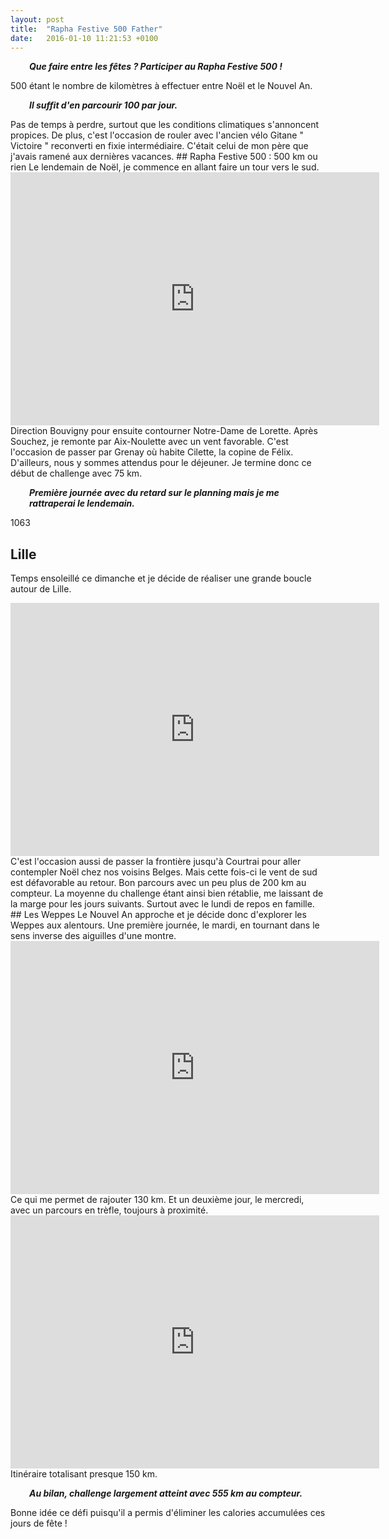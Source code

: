 ```yaml
---
layout: post
title:  "Rapha Festive 500 Father"
date:   2016-01-10 11:21:53 +0100
---
```

<p style="padding-left: 30px;"><em><strong>Que faire entre les fêtes ? Participer au Rapha Festive 500 !</strong></em></p>
500 étant le nombre de kilomètres à effectuer entre Noël et le Nouvel An.
<p style="padding-left: 30px;"><em><strong>Il suffit d'en parcourir 100 par jour.</strong></em></p>
Pas de temps à perdre, surtout que les conditions climatiques s'annoncent propices.
De plus, c'est l'occasion de rouler avec l'ancien vélo Gitane " Victoire " reconverti en fixie intermédiaire.
C'était celui de mon père que j'avais ramené aux dernières vacances.
## Rapha Festive 500  : 500 km ou rien
Le lendemain de Noël, je commence en allant faire un tour vers le sud.

<center><iframe src="http://www.strava.com/activities/456736137/embed/78eecf3ea22f89ae88fbd1f727d169865c6c2500" width="590" height="405" frameborder="0" scrolling="no"></iframe></center>Direction Bouvigny pour ensuite contourner Notre-Dame de Lorette.
Après Souchez, je remonte par Aix-Noulette avec un  vent favorable.
C'est l'occasion de passer par Grenay où habite Cilette, la copine de Félix.
D'ailleurs, nous y sommes attendus pour le déjeuner.
Je termine donc ce début de challenge avec 75 km.
<p style="padding-left: 30px;"><em><strong>Première journée avec du retard sur le planning mais je me rattraperai le lendemain.</strong></em></p>


1063
## Lille
Temps ensoleillé ce dimanche et je décide de réaliser une grande boucle autour de Lille.

<center><iframe src="http://www.strava.com/activities/457464659/embed/33af7e9bd22a5c6e926cb4349fdaf3fc8bfda6b4" width="590" height="405" frameborder="0" scrolling="no" data-mce-fragment="1"></iframe></center>C'est l'occasion aussi de passer la frontière jusqu'à Courtrai pour aller contempler Noël chez nos voisins Belges.
Mais cette fois-ci le vent de sud est défavorable au retour.
Bon parcours avec un peu plus de 200 km au compteur.
La moyenne du challenge étant ainsi bien rétablie, me laissant de la marge pour les jours suivants.
Surtout avec le lundi de repos en famille.
## Les Weppes
Le Nouvel An approche et je décide donc d'explorer les Weppes aux alentours.
Une première journée, le mardi, en tournant dans le sens inverse des aiguilles d'une montre.

<center><iframe src="http://www.strava.com/activities/458937879/embed/4625ee59808a27c314d3ece83e03b50346294fbb" width="590" height="405" frameborder="0" scrolling="no" data-mce-fragment="1"></iframe></center>Ce qui me permet de rajouter 130 km.
Et un deuxième jour, le mercredi, avec un parcours en trèfle, toujours à proximité.

<center><iframe src="http://www.strava.com/activities/459559757/embed/4070aaf59b12d3aee79ae5c2585fffc644a1a052" width="590" height="405" frameborder="0" scrolling="no" data-mce-fragment="1"></iframe></center>Itinéraire totalisant presque 150 km.
<p style="padding-left: 30px;"><em><strong>Au bilan, challenge largement atteint avec 555 km au compteur.</strong></em></p>
Bonne idée ce défi puisqu'il a permis d'éliminer les calories accumulées ces jours de fête !